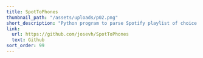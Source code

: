 ```yaml
---
title: SpotToPhones
thumbnail_path: "/assets/uploads/p02.png"
short_description: "Python program to parse Spotify playlist of choice and communicate its contents to Headphones app."
link:
  url: https://github.com/josevh/SpotToPhones
  text: Github
sort_order: 99
---
```

